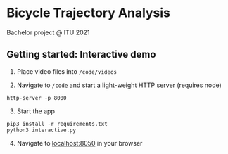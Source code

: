 # Bicycle Trajectory Analysis
Bachelor project @ ITU 2021

## Getting started: Interactive demo

1. Place video files into `/code/videos`

2. Navigate to `/code` and start a light-weight HTTP server (requires node)

```
http-server -p 8000
```

3. Start the app

```
pip3 install -r requirements.txt
python3 interactive.py
```

4. Navigate to [localhost:8050](http://localhost:8050/) in your browser
